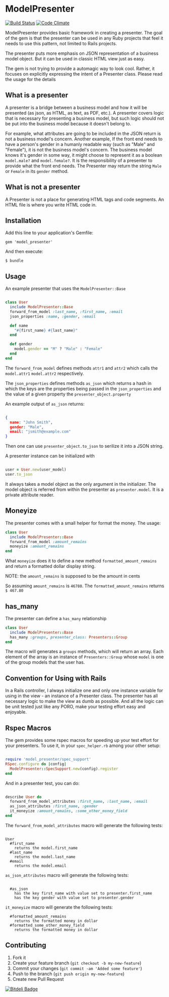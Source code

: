 # ModelPresenter

[![Build Status](https://travis-ci.org/ywen/model_presenter.png?branch=master)](https://travis-ci.org/ywen/model_presenter)
[![Code Climate](https://codeclimate.com/badge.png)](https://codeclimate.com/github/ywen/model_presenter)


ModelPresenter provides basic framework in creating a presenter. The goal of the gem is that the presenter can be used in any Ruby projects that feel it needs to use this pattern, not limited to Rails projects.

The presenter puts more emphasis on JSON representation of a business model object. But it can be used in classic HTML view just as easy.

The gem is not trying to provide a automagic way to look cool. Rather, it focuses on explicitly expressing the intent of a Presenter class. Please read the usage for the details

## What is a presenter

A presenter is a bridge between a business model and how it will be presented (as json, as HTML, as text, as PDF, etc.). A presenter covers logic that is necessary for presenting a business model, but such logic should not be put into the business model because it doesn't belong to.

For example, what attributes are going to be included in the JSON return is not a business model's concern. Another example, If the front end needs to have a person's gender in a humanly readable way (such as "Male" and "Female"), it is not the business model's concern. The business model knows it's gender in some way, it might choose to represent it as a boolean ```model.male?``` and ```model.female?```. It is the responsibility of a presenter to provide what the front end needs. The Presenter may return the string ```Male``` or ```Female``` in its ```gender``` method.

## What is not a presenter

A Presenter is not a place for generating HTML tags and code segments. An HTML file is where you write HTML code in.

## Installation

Add this line to your application's Gemfile:

    gem 'model_presenter'

And then execute:

    $ bundle

## Usage

An example presenter that uses the ```ModelPresenter::Base```

```ruby

class User
  include ModelPresenter::Base
  forward_from_model :last_name, :first_name, :email
  json_properties :name, :gender, :email

  def name
    "#{first_name} #{last_name}"
  end

  def gender
    model.gender == "M" ? "Male" : "Female"
  end
end
```

The ```forward_from_model``` defines methods ```attr1``` and ```attr2``` which calls the ```model.attr1``` ```model.attr2``` respectively.

The ```json_properties``` defines methods ```as_json```  which returns a hash in which the keys are the properties being passed in the ```json_properties``` and the value of a given property the ```presenter_object.property```

An example output of ```as_json``` returns:

```json

{
  name: "John Smith",
  gender: "Male",
  email: "jsmith@example.com"
}
```

Then one can use ```presenter_object.to_json``` to serilize it into a JSON string.

A presenter instance can be initialized with 

```ruby

user = User.new(user_model)
user.to_json
```

It always takes a model object as the only argument in the initializer. The model object is referred from within the presenter as ```presenter.model```. It is a private attribute reader.

## Moneyize

The presenter comes with a small helper for format the money. The usage:

```ruby
class User
  include ModelPresenter::Base
  forward_from_model :amount_remains
  moneyize :amount_remains
end
```

What ```moneyize``` does it to define a new method ```formatted_amount_remains``` and return a formatted dollar display string.

NOTE: the ```amount_remains``` is supposed to be the amount in cents

So assuming ```amount_remains``` is ```46780```. The ```formatted_amount_remains``` returns ```$ 467.80```

## has_many

The presenter can define a ```has_many``` relationship

```ruby
class User
  include ModelPresenter::Base
  has_many :groups, presenter_class: Presenters::Group
end
```

The macro will generates a ```groups``` methods, which will return an array. Each element of the array is an instance of ```Presenters::Group``` whose ```model``` is one of the group models that the user has.

## Convention for Using with Rails

In a Rails controller, I always initialize one and only one instance variable for using in the view - an instance of a Presenter class. The presenter has all necessary logic to make the view as dumb as possible. And all the logic can be unit tested just like any PORO, make your testing effort easy and enjoyable.

## Rspec Macros

The gem provides some rspec macros for speeding up your test effort for your presenters. To use it, in your ```spec_helper.rb``` among your other setup:

```ruby

require 'model_presenter/spec_support'
RSpec.configure do |config|
  ModelPresenter::SpecSupport.new(config).register
end
```

And in a presenter test, you can do:

```ruby

describe User do
  forward_from_model_attributes :first_name, :last_name, :email
  as_json_attributes :first_name, :gender
  it_moneyize :amount_remains, :some_other_money_field
end
```

The ```forward_from_model_attributes``` macro will generate the following tests:

```rspec

User
  #first_name
    returns the model.first_name
  #last_name
    returns the model.last_name
  #email
    returns the model.email
```

```as_json_attributes``` macro will generate the following tests:

```rspec

  #as_json
    has the key first_name with value set to presenter.first_name
    has the key gender with value set to presenter.gender
```

```it_moneyize``` macro will generate the following tests:

```rspec
  #formatted_amount_remains
    returns the formatted money in dollar
  #formatted_some_other_money_field
    returns the formatted money in dollar
```

## Contributing

1. Fork it
2. Create your feature branch (`git checkout -b my-new-feature`)
3. Commit your changes (`git commit -am 'Added some feature'`)
4. Push to the branch (`git push origin my-new-feature`)
5. Create new Pull Request


[![Bitdeli Badge](https://d2weczhvl823v0.cloudfront.net/ywen/model_presenter/trend.png)](https://bitdeli.com/free "Bitdeli Badge")

